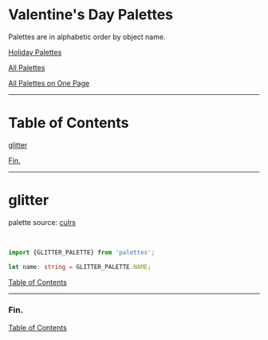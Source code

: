 <!--suppress JSUnresolvedLibraryURL -->
<!-- Coolors Palette Widget -->
<script src="https://coolors.co/palette-widget/widget.js"></script>

# Valentine's Day Palettes

Palettes are in alphabetic order by object name.

[Holiday Palettes](../holiday-palettes.md)

[All Palettes](../../all-palettes.md)

[All Palettes on One Page](../../all-palettes_one-page.md)

----

# Table of Contents

[glitter](#glitter)

[Fin.](#fin)

----

# glitter

palette source:
<a href="https://culrs.com/palette/fce4ecf8bbd0f48fb1f06292ec407a" target="_blank" rel="noopener noreferrer">culrs</a>

<!-- Coolors Palette Widget -->
<script data-id="09635237276120507">new CoolorsPaletteWidget("09635237276120507", ["fce3ec","f8b9ce","f490b1","f06090","ec417a"],"glitter"); </script>
<br/>

````typescript
import {GLITTER_PALETTE} from 'palettes';

let name: string = GLITTER_PALETTE.NAME;
````

[Table of Contents](#table-of-contents)

----

### Fin.

[Table of Contents](#table-of-contents)
